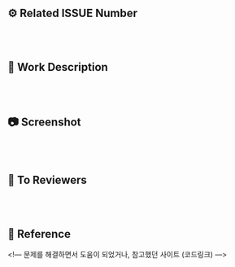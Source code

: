 <!-- commit은 작게, pr은 자세하게 -->

## ⚙️ Related ISSUE Number

<!-- ex) #이슈번호 -->

<br><br>

## 📄 Work Description

<!-- 작업 내용을 설명해주세요 -->

<br><br>

## 📷 Screenshot

<!-- 동영상, 사진, 로그 등 -->

<br><br>

## 💬 To Reviewers

<!-- 리뷰어가 특별히 봐주었으면 하는 부분이 있다면 작성해주세요 -->

<br><br>

## 🔗 Reference

<!— 문제를 해결하면서 도움이 되었거나, 참고했던 사이트 (코드링크) —>
